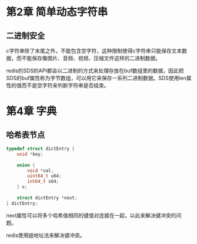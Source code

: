 # 第2章 简单动态字符串

## 二进制安全

c字符串除了末尾之外，不能包含空字符，这种限制使得c字符串只能保存文本数据，而不能保存像图片、音频、视频、压缩文件这样的二进制数据。

redis的SDS的API都会以二进制的方式来处理存放在buf数组里的数据，因此把SDS的buf属性称为字节数组，可以用它来保存一系列二进制数据。SDS使用len属性的值而不是空字符来判断字符串是否结束。

# 第4章 字典

## 哈希表节点

```c
typedef struct dictEntry {
    void *key;
    
    union {
        void *val;
        uint64_t u64;
        int64_t s64;
    } v;
    
    struct dictEntry *next;
} dictEntry;
```

next属性可以将多个哈希值相同的键值对连接在一起，以此来解决键冲突的问题。

redis使用链地址法来解决键冲突。